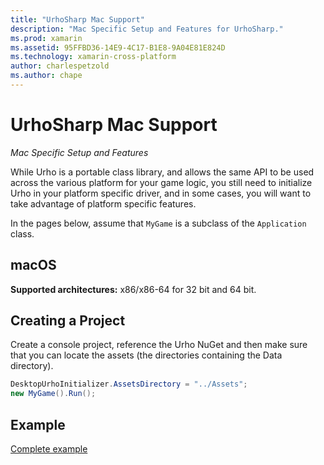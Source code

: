 ```yaml
---
title: "UrhoSharp Mac Support"
description: "Mac Specific Setup and Features for UrhoSharp."
ms.prod: xamarin
ms.assetid: 95FFBD36-14E9-4C17-B1E8-9A04E81E824D
ms.technology: xamarin-cross-platform
author: charlespetzold
ms.author: chape
---
```


# UrhoSharp Mac Support

_Mac Specific Setup and Features_

While Urho is a portable class library, and allows the same API to be
used across the various platform for your game logic, you still need
to initialize Urho in your platform specific driver, and in some
cases, you will want to take advantage of platform specific features.

In the pages below, assume that `MyGame` is a subclass of the
`Application` class.

## macOS

**Supported architectures:** x86/x86-64 for 32 bit and 64 bit.

## Creating a Project

Create a console project, reference the Urho NuGet and then make sure
that you can locate the assets (the directories containing the Data
directory).

```csharp
DesktopUrhoInitializer.AssetsDirectory = "../Assets";
new MyGame().Run();
```

## Example

[Complete example](https://github.com/xamarin/urho-samples/tree/master/FeatureSamples/Cocoa)


